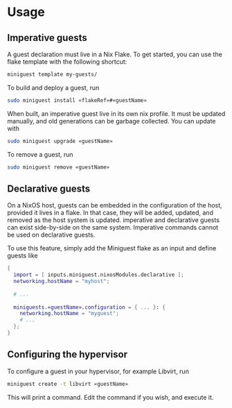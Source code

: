 # Usage
## Imperative guests

A guest declaration must live in a Nix Flake.  To get started, you can use the
flake template with the following shortcut:
```sh
miniguest template my-guests/
```

To build and deploy a guest, run
```sh
sudo miniguest install «flakeRef»#«guestName»
```

When built, an imperative guest live in its own nix profile.  It must be
updated manually, and old generations can be garbage collected.  You can update
with
```sh
sudo miniguest upgrade «guestName»
```

To remove a guest, run
```sh
sudo miniguest remove «guestName»
```

## Declarative guests

On a NixOS host, guests can be embedded in the configuration of the host,
provided it lives in a flake.  In that case, they will be added, updated, and
removed as the host system is updated.  imperative and declarative guests can
exist side-by-side on the same system.  Imperative commands cannot be used on
declarative guests.

To use this feature, simply add the Miniguest flake as an input and define
guests like
```nix
{
  import = [ inputs.miniguest.nixosModules.declarative ];
  networking.hostName = "myhost";
  
  # ...
  
  miniguests.«guestName».configuration = { ... }: {
    networking.hostName = "myguest";
    # ...
  };
}
```

## Configuring the hypervisor

To configure a guest in your hypervisor, for example Libvirt, run
```sh
miniguest create -t libvirt «guestName»
```
This will print a command. Edit the command if you wish, and execute it.
